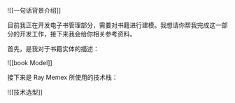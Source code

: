 ![[一句话背景介绍]]

目前我正在开发电子书管理部分，需要对书籍进行建模。我想请你帮我完成这一部分的开发工作，接下来我会给你相关参考资料。

首先，是我对于书籍实体的描述：

![[book Model]]

接下来是 Ray Memex 所使用的技术栈：

![[技术选型]]

